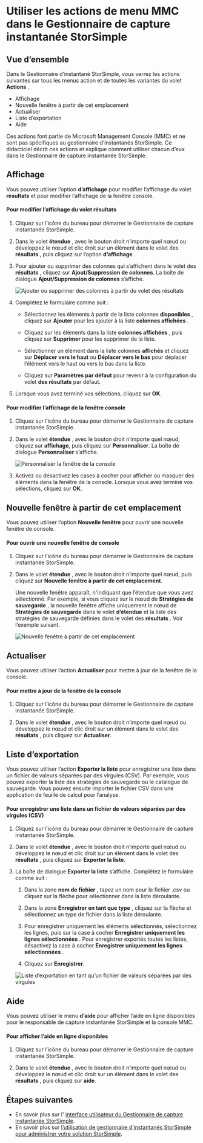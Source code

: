 <properties 
   pageTitle="Actions du menu MMC Gestionnaire d’instantanés StorSimple | Microsoft Azure"
   description="Décrit comment utiliser les actions de menu standard Microsoft Management Console (MMC) dans le Gestionnaire de capture instantanée StorSimple."
   services="storsimple"
   documentationCenter="NA"
   authors="SharS"
   manager="carmonm"
   editor="" />
<tags 
   ms.service="storsimple"
   ms.devlang="NA"
   ms.topic="article"
   ms.tgt_pltfrm="NA"
   ms.workload="TBD"
   ms.date="04/25/2016"
   ms.author="v-sharos" />

# <a name="use-the-mmc-menu-actions-in-storsimple-snapshot-manager"></a>Utiliser les actions de menu MMC dans le Gestionnaire de capture instantanée StorSimple

## <a name="overview"></a>Vue d’ensemble

Dans le Gestionnaire d’instantané StorSimple, vous verrez les actions suivantes sur tous les menus action et de toutes les variantes du volet **Actions** . 

- Affichage
- Nouvelle fenêtre à partir de cet emplacement 
- Actualiser 
- Liste d’exportation 
- Aide 

Ces actions font partie de Microsoft Management Console (MMC) et ne sont pas spécifiques au gestionnaire d’instantanés StorSimple. Ce didacticiel décrit ces actions et explique comment utiliser chacun d’eux dans le Gestionnaire de capture instantanée StorSimple.

## <a name="view"></a>Affichage

Vous pouvez utiliser l’option **d’affichage** pour modifier l’affichage du volet **résultats** et pour modifier l’affichage de la fenêtre console. 

#### <a name="to-change-the-results-pane-view"></a>Pour modifier l’affichage du volet résultats

1. Cliquez sur l’icône du bureau pour démarrer le Gestionnaire de capture instantanée StorSimple.

2. Dans le volet **étendue** , avec le bouton droit n’importe quel nœud ou développez le nœud et clic droit sur un élément dans le volet des **résultats** , puis cliquez sur l’option **d’affichage** . 

3. Pour ajouter ou supprimer des colonnes qui s’affichent dans le volet des **résultats** , cliquez sur **Ajout/Suppression de colonnes**. La boîte de dialogue **Ajout/Suppression de colonnes** s’affiche.

    ![Ajouter ou supprimer des colonnes à partir du volet des résultats](./media/storsimple-snapshot-manager-mmc-menu/HCS_SSM_Add_remove_columns.png) 

4. Complétez le formulaire comme suit :

    - Sélectionnez les éléments à partir de la liste colonnes **disponibles** , cliquez sur **Ajouter** pour les ajouter à la liste **colonnes affichées** . 

    - Cliquez sur les éléments dans la liste **colonnes affichées** , puis cliquez sur **Supprimer** pour les supprimer de la liste. 

    - Sélectionner un élément dans la liste colonnes **affichés** et cliquez sur **Déplacer vers le haut** ou **Déplacer vers le bas** pour déplacer l’élément vers le haut ou vers le bas dans la liste. 

    - Cliquez sur **Paramètres par défaut** pour revenir à la configuration du volet **des résultats** par défaut. 

5. Lorsque vous avez terminé vos sélections, cliquez sur **OK**. 

#### <a name="to-change-the-console-window-view"></a>Pour modifier l’affichage de la fenêtre console

1. Cliquez sur l’icône du bureau pour démarrer le Gestionnaire de capture instantanée StorSimple.

2. Dans le volet **étendue** , avec le bouton droit n’importe quel nœud, cliquez sur **affichage**, puis cliquez sur **Personnaliser**. La boîte de dialogue **Personnaliser** s’affiche.

    ![Personnaliser la fenêtre de la console](./media/storsimple-snapshot-manager-mmc-menu/HCS_SSM_Customize.png) 

3. Activez ou désactivez les cases à cocher pour afficher ou masquer des éléments dans la fenêtre de la console. Lorsque vous avez terminé vos sélections, cliquez sur **OK**.

## <a name="new-window-from-here"></a>Nouvelle fenêtre à partir de cet emplacement

Vous pouvez utiliser l’option **Nouvelle fenêtre** pour ouvrir une nouvelle fenêtre de console.

#### <a name="to-open-a-new-console-window"></a>Pour ouvrir une nouvelle fenêtre de console

1. Cliquez sur l’icône du bureau pour démarrer le Gestionnaire de capture instantanée StorSimple.

2. Dans le volet **étendue** , avec le bouton droit n’importe quel nœud, puis cliquez sur **Nouvelle fenêtre à partir de cet emplacement**. 

    Une nouvelle fenêtre apparaît, n'indiquant que l’étendue que vous avez sélectionné. Par exemple, si vous cliquez sur le nœud de **Stratégies de sauvegarde** , la nouvelle fenêtre affiche uniquement le nœud de **Stratégies de sauvegarde** dans le volet **d’étendue** et la liste des stratégies de sauvegarde définies dans le volet des **résultats** . Voir l’exemple suivant.

    ![Nouvelle fenêtre à partir de cet emplacement](./media/storsimple-snapshot-manager-mmc-menu/HCS_SSM_NewWindow.png) 
 
## <a name="refresh"></a>Actualiser

Vous pouvez utiliser l’action **Actualiser** pour mettre à jour de la fenêtre de la console.

#### <a name="to-update-the-console-window"></a>Pour mettre à jour de la fenêtre de la console

1. Cliquez sur l’icône du bureau pour démarrer le Gestionnaire de capture instantanée StorSimple.

2. Dans le volet **étendue** , avec le bouton droit n’importe quel nœud ou développez le nœud et clic droit sur un élément dans le volet des **résultats** , puis cliquez sur **Actualiser**. 

## <a name="export-list"></a>Liste d’exportation

Vous pouvez utiliser l’action **Exporter la liste** pour enregistrer une liste dans un fichier de valeurs séparées par des virgules (CSV). Par exemple, vous pouvez exporter la liste des stratégies de sauvegarde ou le catalogue de sauvegarde. Vous pouvez ensuite importer le fichier CSV dans une application de feuille de calcul pour l’analyse.

#### <a name="to-save-a-list-in-a-comma-separated-value-csv-file"></a>Pour enregistrer une liste dans un fichier de valeurs séparées par des virgules (CSV)

1. Cliquez sur l’icône du bureau pour démarrer le Gestionnaire de capture instantanée StorSimple. 

2. Dans le volet **étendue** , avec le bouton droit n’importe quel nœud ou développez le nœud et clic droit sur un élément dans le volet des **résultats** , puis cliquez sur **Exporter la liste**. 

3. La boîte de dialogue **Exporter la liste** s’affiche. Complétez le formulaire comme suit : 

    1. Dans la zone **nom de fichier** , tapez un nom pour le fichier .csv ou cliquez sur la flèche pour sélectionner dans la liste déroulante.

    2. Dans la zone **Enregistrer en tant que type** , cliquez sur la flèche et sélectionnez un type de fichier dans la liste déroulante.

    3. Pour enregistrer uniquement les éléments sélectionnés, sélectionnez les lignes, puis sur la case à cocher **Enregistrer uniquement les lignes sélectionnées** . Pour enregistrer exportés toutes les listes, désactivez la case à cocher **Enregistrer uniquement les lignes sélectionnées** .

    4. Cliquez sur **Enregistrer**.

    ![Liste d’exportation en tant qu’un fichier de valeurs séparées par des virgules](./media/storsimple-snapshot-manager-mmc-menu/HCS_SSM_Export_List.png) 
 
## <a name="help"></a>Aide

Vous pouvez utiliser le menu **d’aide** pour afficher l’aide en ligne disponibles pour le responsable de capture instantanée StorSimple et la console MMC.

#### <a name="to-view-available-online-help"></a>Pour afficher l’aide en ligne disponibles

1. Cliquez sur l’icône du bureau pour démarrer le Gestionnaire de capture instantanée StorSimple.

2. Dans le volet **étendue** , avec le bouton droit n’importe quel nœud ou développez le nœud et clic droit sur un élément dans le volet des **résultats** , puis cliquez sur **aide**. 

## <a name="next-steps"></a>Étapes suivantes

- En savoir plus sur l' [interface utilisateur du Gestionnaire de capture instantanée StorSimple](storsimple-use-snapshot-manager.md).
- En savoir plus sur [l’utilisation de gestionnaire d’instantanés StorSimple pour administrer votre solution StorSimple](storsimple-snapshot-manager-admin.md).
